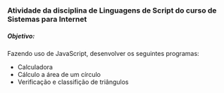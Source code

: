 ### Atividade da disciplina de Linguagens de Script do curso de Sistemas para Internet

##### Objetivo:

Fazendo uso de JavaScript, desenvolver os seguintes programas:

- Calculadora
- Cálculo a área de um círculo
- Verificação e classifição de triângulos